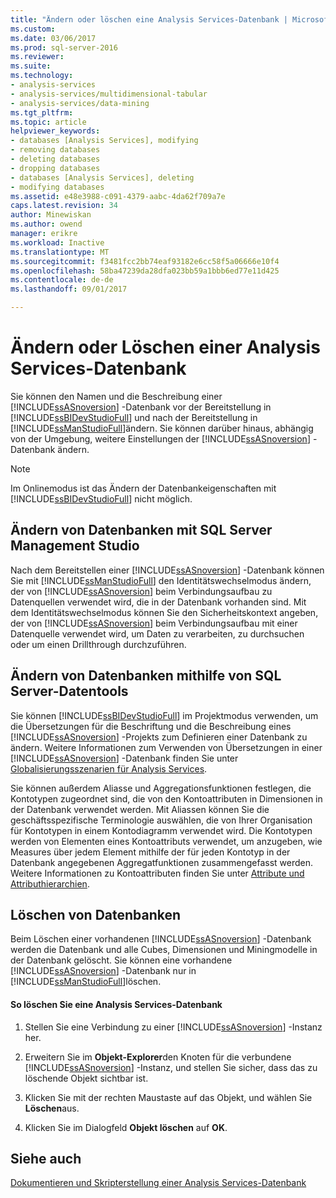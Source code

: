 ```yaml
---
title: "Ändern oder löschen eine Analysis Services-Datenbank | Microsoft Docs"
ms.custom: 
ms.date: 03/06/2017
ms.prod: sql-server-2016
ms.reviewer: 
ms.suite: 
ms.technology:
- analysis-services
- analysis-services/multidimensional-tabular
- analysis-services/data-mining
ms.tgt_pltfrm: 
ms.topic: article
helpviewer_keywords:
- databases [Analysis Services], modifying
- removing databases
- deleting databases
- dropping databases
- databases [Analysis Services], deleting
- modifying databases
ms.assetid: e48e3988-c091-4379-aabc-4da62f709a7e
caps.latest.revision: 34
author: Minewiskan
ms.author: owend
manager: erikre
ms.workload: Inactive
ms.translationtype: MT
ms.sourcegitcommit: f3481fcc2bb74eaf93182e6cc58f5a06666e10f4
ms.openlocfilehash: 58ba47239da28dfa023bb59a1bbb6ed77e11d425
ms.contentlocale: de-de
ms.lasthandoff: 09/01/2017

---
```

# <a name="modify-or-delete-an-analysis-services-database"></a>Ändern oder Löschen einer Analysis Services-Datenbank
  Sie können den Namen und die Beschreibung einer [!INCLUDE[ssASnoversion](../../includes/ssasnoversion-md.md)] -Datenbank vor der Bereitstellung in [!INCLUDE[ssBIDevStudioFull](../../includes/ssbidevstudiofull-md.md)] und nach der Bereitstellung in [!INCLUDE[ssManStudioFull](../../includes/ssmanstudiofull-md.md)]ändern. Sie können darüber hinaus, abhängig von der Umgebung, weitere Einstellungen der [!INCLUDE[ssASnoversion](../../includes/ssasnoversion-md.md)] -Datenbank ändern.  
  
> [!NOTE]  
>  Im Onlinemodus ist das Ändern der Datenbankeigenschaften mit [!INCLUDE[ssBIDevStudioFull](../../includes/ssbidevstudiofull-md.md)] nicht möglich.  
  
## <a name="modifying-databases-using-sql-server-management-studio"></a>Ändern von Datenbanken mit SQL Server Management Studio  
 Nach dem Bereitstellen einer [!INCLUDE[ssASnoversion](../../includes/ssasnoversion-md.md)] -Datenbank können Sie mit [!INCLUDE[ssManStudioFull](../../includes/ssmanstudiofull-md.md)] den Identitätswechselmodus ändern, der von [!INCLUDE[ssASnoversion](../../includes/ssasnoversion-md.md)] beim Verbindungsaufbau zu Datenquellen verwendet wird, die in der Datenbank vorhanden sind. Mit dem Identitätswechselmodus können Sie den Sicherheitskontext angeben, der von [!INCLUDE[ssASnoversion](../../includes/ssasnoversion-md.md)] beim Verbindungsaufbau mit einer Datenquelle verwendet wird, um Daten zu verarbeiten, zu durchsuchen oder um einen Drillthrough durchzuführen.  
  
## <a name="modifying-databases-using-sql-server-data-tools"></a>Ändern von Datenbanken mithilfe von SQL Server-Datentools  
 Sie können [!INCLUDE[ssBIDevStudioFull](../../includes/ssbidevstudiofull-md.md)] im Projektmodus verwenden, um die Übersetzungen für die Beschriftung und die Beschreibung eines [!INCLUDE[ssASnoversion](../../includes/ssasnoversion-md.md)] -Projekts zum Definieren einer Datenbank zu ändern. Weitere Informationen zum Verwenden von Übersetzungen in einer [!INCLUDE[ssASnoversion](../../includes/ssasnoversion-md.md)] -Datenbank finden Sie unter [Globalisierungsszenarien für Analysis Services](../../analysis-services/globalization-scenarios-for-analysis-services.md).  
  
 Sie können außerdem Aliasse und Aggregationsfunktionen festlegen, die Kontotypen zugeordnet sind, die von den Kontoattributen in Dimensionen in der Datenbank verwendet werden. Mit Aliassen können Sie die geschäftsspezifische Terminologie auswählen, die von Ihrer Organisation für Kontotypen in einem Kontodiagramm verwendet wird. Die Kontotypen werden von Elementen eines Kontoattributs verwendet, um anzugeben, wie Measures über jedem Element mithilfe der für jeden Kontotyp in der Datenbank angegebenen Aggregatfunktionen zusammengefasst werden. Weitere Informationen zu Kontoattributen finden Sie unter [Attribute und Attributhierarchien](../../analysis-services/multidimensional-models-olap-logical-dimension-objects/attributes-and-attribute-hierarchies.md).  
  
## <a name="deleting-databases"></a>Löschen von Datenbanken  
 Beim Löschen einer vorhandenen [!INCLUDE[ssASnoversion](../../includes/ssasnoversion-md.md)] -Datenbank werden die Datenbank und alle Cubes, Dimensionen und Miningmodelle in der Datenbank gelöscht. Sie können eine vorhandene [!INCLUDE[ssASnoversion](../../includes/ssasnoversion-md.md)] -Datenbank nur in [!INCLUDE[ssManStudioFull](../../includes/ssmanstudiofull-md.md)]löschen.  
  
#### <a name="to-delete-an-analysis-services-database"></a>So löschen Sie eine Analysis Services-Datenbank  
  
1.  Stellen Sie eine Verbindung zu einer [!INCLUDE[ssASnoversion](../../includes/ssasnoversion-md.md)] -Instanz her.  
  
2.  Erweitern Sie im **Objekt-Explorer**den Knoten für die verbundene [!INCLUDE[ssASnoversion](../../includes/ssasnoversion-md.md)] -Instanz, und stellen Sie sicher, dass das zu löschende Objekt sichtbar ist.  
  
3.  Klicken Sie mit der rechten Maustaste auf das Objekt, und wählen Sie **Löschen**aus.  
  
4.  Klicken Sie im Dialogfeld **Objekt löschen** auf **OK**.  
  
## <a name="see-also"></a>Siehe auch  
 [Dokumentieren und Skripterstellung einer Analysis Services-Datenbank](../../analysis-services/multidimensional-models/document-and-script-an-analysis-services-database.md)  
  
  

